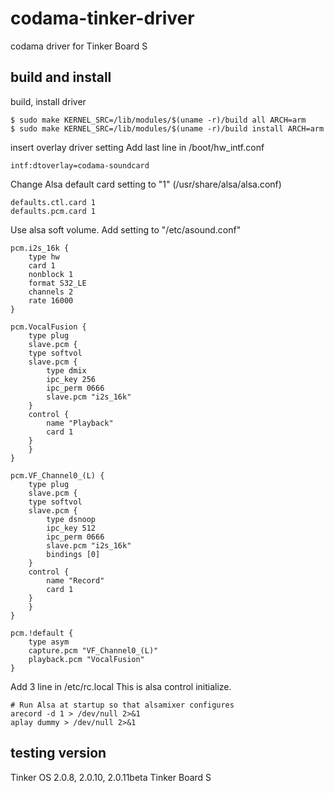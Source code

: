 # codama-tinker-driver
codama driver for Tinker Board S

## build and install
build, install driver
```
$ sudo make KERNEL_SRC=/lib/modules/$(uname -r)/build all ARCH=arm
$ sudo make KERNEL_SRC=/lib/modules/$(uname -r)/build install ARCH=arm
```
insert overlay driver setting
Add last line in /boot/hw_intf.conf
```
intf:dtoverlay=codama-soundcard
```

Change Alsa default card setting to "1" (/usr/share/alsa/alsa.conf)
```
defaults.ctl.card 1
defaults.pcm.card 1
```

Use alsa soft volume.
Add setting to "/etc/asound.conf"
```
pcm.i2s_16k {
	type hw
	card 1
	nonblock 1
	format S32_LE
	channels 2
	rate 16000
}

pcm.VocalFusion {
	type plug
	slave.pcm {
	type softvol
	slave.pcm {
		type dmix
		ipc_key 256
		ipc_perm 0666
		slave.pcm "i2s_16k"
	}
	control {
		name "Playback"
		card 1
	}
    }
}

pcm.VF_Channel0_(L) {
	type plug
	slave.pcm {
	type softvol
	slave.pcm {
		type dsnoop
		ipc_key 512
		ipc_perm 0666
		slave.pcm "i2s_16k"
		bindings [0]
	}
	control {
		name "Record"
		card 1
	}
    }
}

pcm.!default {
	type asym
	capture.pcm "VF_Channel0_(L)"
	playback.pcm "VocalFusion"
}
```

Add 3 line in /etc/rc.local
This is alsa control initialize.
```
# Run Alsa at startup so that alsamixer configures
arecord -d 1 > /dev/null 2>&1
aplay dummy > /dev/null 2>&1
```

## testing version
Tinker OS 2.0.8, 2.0.10, 2.0.11beta
Tinker Board S
		

